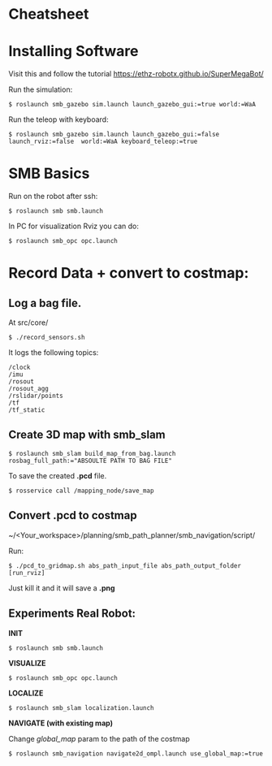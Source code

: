 # **Cheatsheet**

# Installing Software
Visit this and follow the tutorial https://ethz-robotx.github.io/SuperMegaBot/

Run the simulation:
```
$ roslaunch smb_gazebo sim.launch launch_gazebo_gui:=true world:=WaA
```

Run the teleop with keyboard:

```
$ roslaunch smb_gazebo sim.launch launch_gazebo_gui:=false launch_rviz:=false  world:=WaA keyboard_teleop:=true

```

# SMB Basics
Run on the robot after ssh:

```
$ roslaunch smb smb.launch
```
In PC for visualization Rviz  you can do:
```
$ roslaunch smb_opc opc.launch
```

# Record Data + convert to costmap:
## Log a bag file.
At src/core/
```
$ ./record_sensors.sh
```
It logs the following topics:
```
/clock
/imu
/rosout
/rosout_agg
/rslidar/points
/tf
/tf_static
```
## Create 3D map with smb_slam
```
$ roslaunch smb_slam build_map_from_bag.launch rosbag_full_path:="ABSOULTE PATH TO BAG FILE"
```

To save the created **.pcd** file.
```
$ rosservice call /mapping_node/save_map
```

## Convert **.pcd** to **costmap**
~/<Your_workspace>/planning/smb_path_planner/smb_navigation/script/

Run: 
```
$ ./pcd_to_gridmap.sh abs_path_input_file abs_path_output_folder [run_rviz]
```
Just kill it and it will save a **.png**

## Experiments Real Robot:
**INIT**
```
$ roslaunch smb smb.launch
```
**VISUALIZE**
```
$ roslaunch smb_opc opc.launch
```

**LOCALIZE** 
```
$ roslaunch smb_slam localization.launch
```
**NAVIGATE (with existing map)**

Change *global_map* param to the path of the costmap 
```
$ roslaunch smb_navigation navigate2d_ompl.launch use_global_map:=true
```


